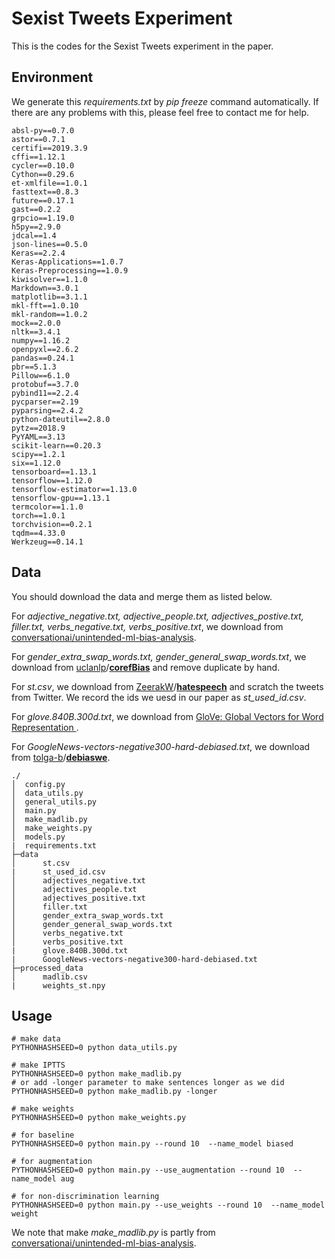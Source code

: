 # Sexist Tweets Experiment

This is the codes for the Sexist Tweets experiment in the paper.

## Environment

We generate this *requirements.txt* by *pip freeze* command automatically. If there are any problems with this, please feel free to contact me for help.

```
absl-py==0.7.0
astor==0.7.1
certifi==2019.3.9
cffi==1.12.1
cycler==0.10.0
Cython==0.29.6
et-xmlfile==1.0.1
fasttext==0.8.3
future==0.17.1
gast==0.2.2
grpcio==1.19.0
h5py==2.9.0
jdcal==1.4
json-lines==0.5.0
Keras==2.2.4
Keras-Applications==1.0.7
Keras-Preprocessing==1.0.9
kiwisolver==1.1.0
Markdown==3.0.1
matplotlib==3.1.1
mkl-fft==1.0.10
mkl-random==1.0.2
mock==2.0.0
nltk==3.4.1
numpy==1.16.2
openpyxl==2.6.2
pandas==0.24.1
pbr==5.1.3
Pillow==6.1.0
protobuf==3.7.0
pybind11==2.2.4
pycparser==2.19
pyparsing==2.4.2
python-dateutil==2.8.0
pytz==2018.9
PyYAML==3.13
scikit-learn==0.20.3
scipy==1.2.1
six==1.12.0
tensorboard==1.13.1
tensorflow==1.12.0
tensorflow-estimator==1.13.0
tensorflow-gpu==1.13.1
termcolor==1.1.0
torch==1.0.1
torchvision==0.2.1
tqdm==4.33.0
Werkzeug==0.14.1
```

## Data

You should download the data and merge them as listed below.

For <i>adjective_negative.txt, adjective_people.txt, adjectives_postive.txt, filler.txt, verbs_negative.txt, verbs_positive.txt</i>, we download from [conversationai/unintended-ml-bias-analysis]( https://github.com/conversationai/unintended-ml-bias-analysis ).

For *gender_extra_swap_words.txt, gender_general_swap_words.txt*, we download from [uclanlp](https://github.com/uclanlp)/**[corefBias](https://github.com/uclanlp/corefBias)** and remove duplicate by hand.

For *st.csv*, we download from [ZeerakW](https://github.com/ZeerakW)/**[hatespeech](https://github.com/ZeerakW/hatespeech)** and scratch the tweets from Twitter. We record the ids we uesd in our paper as *st_used_id.csv*.

For *glove.840B.300d.txt*, we download from [ GloVe: Global Vectors for Word Representation ]( https://nlp.stanford.edu/projects/glove/ ).

For *GoogleNews-vectors-negative300-hard-debiased.txt*, we download from [tolga-b](https://github.com/tolga-b)/**[debiaswe](https://github.com/tolga-b/debiaswe)**.

```
./
│  config.py
│  data_utils.py
│  general_utils.py
│  main.py
│  make_madlib.py
│  make_weights.py
│  models.py
|  requirements.txt
├─data
│      st.csv
|      st_used_id.csv
│      adjectives_negative.txt
│      adjectives_people.txt
│      adjectives_positive.txt
│      filler.txt
│      gender_extra_swap_words.txt
│      gender_general_swap_words.txt
│      verbs_negative.txt
│      verbs_positive.txt
|      glove.840B.300d.txt
|      GoogleNews-vectors-negative300-hard-debiased.txt
├─processed_data
│      madlib.csv
|      weights_st.npy
```

## Usage

```
# make data
PYTHONHASHSEED=0 python data_utils.py

# make IPTTS
PYTHONHASHSEED=0 python make_madlib.py
# or add -longer parameter to make sentences longer as we did
PYTHONHASHSEED=0 python make_madlib.py -longer

# make weights
PYTHONHASHSEED=0 python make_weights.py

# for baseline
PYTHONHASHSEED=0 python main.py --round 10  --name_model biased

# for augmentation
PYTHONHASHSEED=0 python main.py --use_augmentation --round 10  --name_model aug

# for non-discrimination learning
PYTHONHASHSEED=0 python main.py --use_weights --round 10  --name_model weight
```

We note that make *make_madlib.py* is partly from [conversationai/unintended-ml-bias-analysis]( https://github.com/conversationai/unintended-ml-bias-analysis ).
